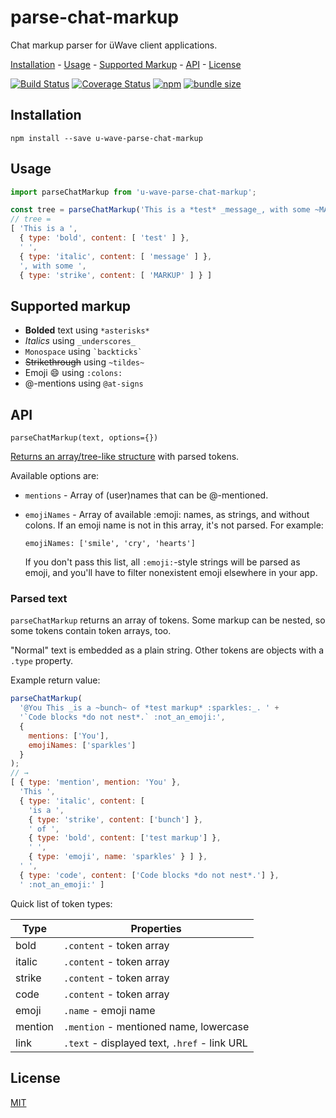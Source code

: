 # parse-chat-markup

Chat markup parser for üWave client applications.

[Installation](#installation) - [Usage](#usage) - [Supported Markup](#supported-markup) -
[API](#api) - [License](#license)

[![Build Status](https://travis-ci.org/u-wave/parse-chat-markup.svg?branch=master)](https://travis-ci.org/u-wave/parse-chat-markup)
[![Coverage Status](https://coveralls.io/repos/github/u-wave/parse-chat-markup/badge.svg?branch=master)](https://coveralls.io/github/u-wave/parse-chat-markup?branch=master)
[![npm](https://img.shields.io/npm/v/u-wave-parse-chat-markup.svg)](https://npmjs.com/package/u-wave-parse-chat-markup)
[![bundle size](https://img.shields.io/bundlephobia/minzip/u-wave-parse-chat-markup.svg)](https://bundlephobia.com/result?p=u-wave-parse-chat-markup)

## Installation

```
npm install --save u-wave-parse-chat-markup
```

## Usage

```js
import parseChatMarkup from 'u-wave-parse-chat-markup';

const tree = parseChatMarkup('This is a *test* _message_, with some ~MARKUP~');
// tree =
[ 'This is a ',
  { type: 'bold', content: [ 'test' ] },
  ' ',
  { type: 'italic', content: [ 'message' ] },
  ', with some ',
  { type: 'strike', content: [ 'MARKUP' ] } ]
```

## Supported markup

 - **Bolded** text using `*asterisks*`
 - _Italics_ using `_underscores_`
 - `Monospace` using ``` `backticks` ```
 - <strike>Strikethrough</strike> using `~tildes~`
 - Emoji :smile: using `:colons:`
 - @-mentions using `@at-signs`

## API

```
parseChatMarkup(text, options={})
```

[Returns an array/tree-like structure](#parsed-text) with parsed tokens.

Available options are:

 - `mentions` - Array of (user)names that can be @-mentioned.

 - `emojiNames` - Array of available :emoji: names, as strings, and without
   colons. If an emoji name is not in this array, it's not parsed. For example:

   ```
   emojiNames: ['smile', 'cry', 'hearts']
   ```

   If you don't pass this list, all `:emoji:`-style strings will be parsed as
   emoji, and you'll have to filter nonexistent emoji elsewhere in your app.

### Parsed text

`parseChatMarkup` returns an array of tokens. Some markup can be nested, so
some tokens contain token arrays, too.

"Normal" text is embedded as a plain string. Other tokens are objects with a
`.type` property.

Example return value:

```js
parseChatMarkup(
  '@You This _is a ~bunch~ of *test markup* :sparkles:_. ' +
  '`Code blocks *do not nest*.` :not_an_emoji:',
  {
    mentions: ['You'],
    emojiNames: ['sparkles']
  }
);
// →
[ { type: 'mention', mention: 'You' },
  'This ',
  { type: 'italic', content: [
    'is a ',
    { type: 'strike', content: ['bunch'] },
    ' of ',
    { type: 'bold', content: ['test markup'] },
    ' ',
    { type: 'emoji', name: 'sparkles' } ] },
  ' ',
  { type: 'code', content: ['Code blocks *do not nest*.'] },
  ' :not_an_emoji:' ]
```

Quick list of token types:

| Type | Properties |
|------|------------|
| bold | `.content` - token array |
| italic | `.content` - token array |
| strike | `.content` - token array |
| code | `.content` - token array |
| emoji | `.name` - emoji name |
| mention | `.mention` - mentioned name, lowercase |
| link | `.text` - displayed text, `.href` - link URL |

## License

[MIT][license]

[license]: ./LICENSE

